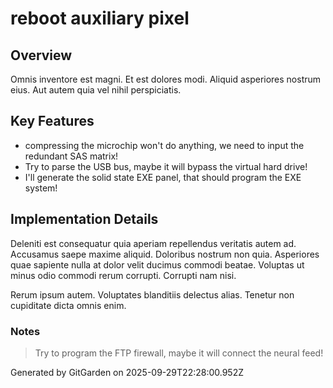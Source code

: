 # reboot auxiliary pixel

## Overview
Omnis inventore est magni. Et est dolores modi. Aliquid asperiores nostrum eius. Aut autem quia vel nihil perspiciatis.

## Key Features
- compressing the microchip won't do anything, we need to input the redundant SAS matrix!
- Try to parse the USB bus, maybe it will bypass the virtual hard drive!
- I'll generate the solid state EXE panel, that should program the EXE system!

## Implementation Details
Deleniti est consequatur quia aperiam repellendus veritatis autem ad. Accusamus saepe maxime aliquid. Doloribus nostrum non quia. Asperiores quae sapiente nulla at dolor velit ducimus commodi beatae. Voluptas ut minus odio commodi rerum corrupti. Corrupti nam nisi.
 Rerum ipsum autem. Voluptates blanditiis delectus alias. Tenetur non cupiditate dicta omnis enim.

### Notes
> Try to program the FTP firewall, maybe it will connect the neural feed!

Generated by GitGarden on 2025-09-29T22:28:00.952Z